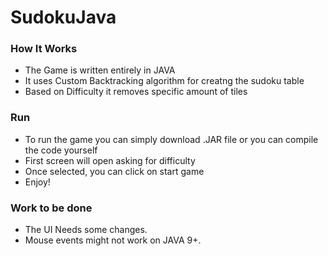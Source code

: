 # SudokuJava
### How It Works
  - The Game is written entirely in JAVA
  - It uses Custom Backtracking algorithm for creatng the sudoku table
  - Based on Difficulty it removes specific amount of tiles 
### Run
  - To run the game you can simply download .JAR file or you can compile the code yourself
  - First screen will open asking for difficulty
  - Once selected, you can click on start game
  - Enjoy!
  
### Work to be done
  - The UI Needs some changes.
  - Mouse events might not work on JAVA 9+.
   
  
  

